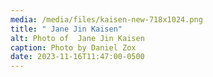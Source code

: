 ```yaml
---
media: /media/files/kaisen-new-718x1024.png
title: " Jane Jin Kaisen"
alt: Photo of  Jane Jin Kaisen
caption: Photo by Daniel Zox
date: 2023-11-16T11:47:00-0500
---
```

